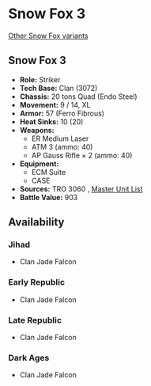 # Snow Fox 3 

[Other Snow Fox variants](../snow_fox.md) 

## Snow Fox 3 

- **Role:** Striker 
- **Tech Base:** Clan (3072) 
- **Chassis:** 20 tons Quad (Endo Steel) 
- **Movement:** 9 / 14, XL 
- **Armor:** 57 (Ferro Fibrous) 
- **Heat Sinks:** 10 (20) 
- **Weapons:** 
  - ER Medium Laser 
  - ATM 3 (ammo: 40) 
  - AP Gauss Rifle × 2 (ammo: 40) 
- **Equipment:** 
  - ECM Suite 
  - CASE 
- **Sources:** TRO 3060 , [Master Unit List](http://masterunitlist.info/Unit/Details/2981/snow-fox-3) 
- **Battle Value:** 903 

## Availability 

### Jihad 

- Clan Jade Falcon 

### Early Republic 

- Clan Jade Falcon 

### Late Republic 

- Clan Jade Falcon 

### Dark Ages 

- Clan Jade Falcon 

